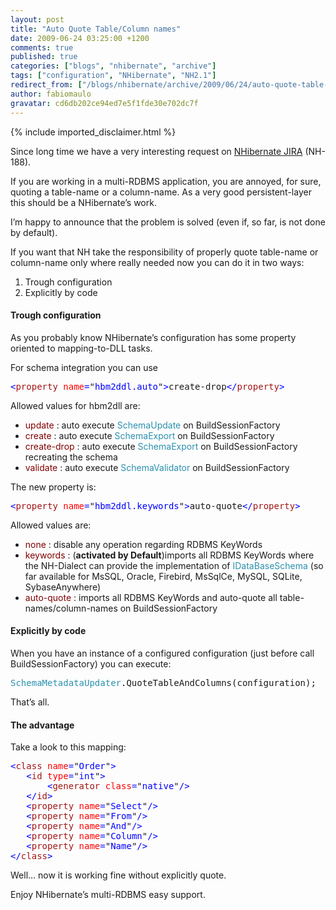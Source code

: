 ```yaml
---
layout: post
title: "Auto Quote Table/Column names"
date: 2009-06-24 03:25:00 +1200
comments: true
published: true
categories: ["blogs", "nhibernate", "archive"]
tags: ["configuration", "NHibernate", "NH2.1"]
redirect_from: ["/blogs/nhibernate/archive/2009/06/24/auto-quote-table-column-names.aspx"]
author: fabiomaulo
gravatar: cd6db202ce94ed7e5f1fde30e702dc7f
---
```

{% include imported_disclaimer.html %}
<p>Since long time we have a very interesting request on <a target="_blank" href="http://jira.nhforge.org/">NHibernate JIRA</a> (NH-188).</p>
<p>If you are working in a multi-RDBMS application, you are annoyed, for sure, quoting a table-name or a column-name. As a very good persistent-layer this should be a NHibernate&rsquo;s work.</p>
<p>I&rsquo;m happy to announce that the problem is solved (even if, so far, is not done by default).</p>
<p>If you want that NH take the responsibility of properly quote table-name or column-name only where really needed now you can do it in two ways:</p>
<ol>
<li>Trough configuration </li>
<li>Explicitly by code </li>
</ol>
<h4>Trough configuration</h4>
<p>As you probably know NHibernate&rsquo;s configuration has some property oriented to mapping-to-DLL tasks.</p>
<p>For schema integration you can use</p>
<pre class="code"><span style="color: blue">&lt;</span><span style="color: #a31515">property </span><span style="color: red">name</span><span style="color: blue">=</span>"<span style="color: blue">hbm2ddl.auto</span>"<span style="color: blue">&gt;</span>create-drop<span style="color: blue">&lt;/</span><span style="color: #a31515">property</span><span style="color: blue">&gt;</span></pre>
<p>Allowed values for hbm2dll are:</p>
<ul>
<li><span style="color: #800000">update</span> : auto execute <span style="color: #2b91af">SchemaUpdate</span> on BuildSessionFactory </li>
<li><span style="color: #800000">create</span> : auto execute <span style="color: #2b91af">SchemaExport</span> on BuildSessionFactory </li>
<li><span style="color: #800000">create-drop</span> : auto execute <span style="color: #2b91af">SchemaExport</span> on BuildSessionFactory recreating the schema </li>
<li><span style="color: #800000">validate</span> : auto execute <span style="color: #2b91af">SchemaValidator</span> on BuildSessionFactory </li>
</ul>
<p>The new property is:</p>
<pre class="code"><span style="color: blue">&lt;</span><span style="color: #a31515">property </span><span style="color: red">name</span><span style="color: blue">=</span>"<span style="color: blue">hbm2ddl.keywords</span>"<span style="color: blue">&gt;</span>auto-quote<span style="color: blue">&lt;/</span><span style="color: #a31515">property</span><span style="color: blue">&gt;</span></pre>
<p>
<a href="http://11011.net/software/vspaste"></a></p>
<p>Allowed values are:</p>
<ul>
<li><span style="color: #800000">none</span> : disable any operation regarding RDBMS KeyWords </li>
<li><span style="color: #800000">keywords</span> : (<strong>activated by Default</strong>)imports all RDBMS KeyWords where the NH-Dialect can provide the implementation of <span style="color: #2b91af">IDataBaseSchema</span> (so far available for MsSQL, Oracle, Firebird, MsSqlCe, MySQL, SQLite, SybaseAnywhere) </li>
<li><span style="color: #800000">auto-quote</span> : imports all RDBMS KeyWords and auto-quote all table-names/column-names on BuildSessionFactory </li>
</ul>
<h4>Explicitly by code</h4>
<p>When you have an instance of a configured configuration (just before call BuildSessionFactory) you can execute:</p>
<pre class="code"><span style="color: #2b91af">SchemaMetadataUpdater</span>.QuoteTableAndColumns(configuration);</pre>
<p>That&rsquo;s all.</p>
<h4>The advantage</h4>
<p>Take a look to this mapping:</p>
<pre class="code"><span style="color: blue">&lt;</span><span style="color: #a31515">class </span><span style="color: red">name</span><span style="color: blue">=</span>"<span style="color: blue">Order</span>"<span style="color: blue">&gt;<br />   &lt;</span><span style="color: #a31515">id </span><span style="color: red">type</span><span style="color: blue">=</span>"<span style="color: blue">int</span>"<span style="color: blue">&gt;<br />       &lt;</span><span style="color: #a31515">generator </span><span style="color: red">class</span><span style="color: blue">=</span>"<span style="color: blue">native</span>"<span style="color: blue">/&gt;<br />   &lt;/</span><span style="color: #a31515">id</span><span style="color: blue">&gt;<br />   &lt;</span><span style="color: #a31515">property </span><span style="color: red">name</span><span style="color: blue">=</span>"<span style="color: blue">Select</span>"<span style="color: blue">/&gt;<br />   &lt;</span><span style="color: #a31515">property </span><span style="color: red">name</span><span style="color: blue">=</span>"<span style="color: blue">From</span>"<span style="color: blue">/&gt;<br />   &lt;</span><span style="color: #a31515">property </span><span style="color: red">name</span><span style="color: blue">=</span>"<span style="color: blue">And</span>"<span style="color: blue">/&gt;<br />   &lt;</span><span style="color: #a31515">property </span><span style="color: red">name</span><span style="color: blue">=</span>"<span style="color: blue">Column</span>"<span style="color: blue">/&gt;<br />   &lt;</span><span style="color: #a31515">property </span><span style="color: red">name</span><span style="color: blue">=</span>"<span style="color: blue">Name</span>"<span style="color: blue">/&gt;<br />&lt;/</span><span style="color: #a31515">class</span><span style="color: blue">&gt;</span></pre>
<p>Well&hellip; now it is working fine without explicitly quote.</p>
<p>Enjoy NHibernate&rsquo;s multi-RDBMS easy support.</p>

